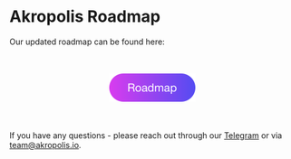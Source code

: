 # Akropolis Roadmap

Our updated roadmap сan be found here:

<br/>
<br/>
<div align="middle">
  <a href="https://www.notion.so/d6f645ed6e1f4044b4b8777cb96ed433?v=db48448e7fb146b28d7ed731a02ec516)" target="_blank" rel="noopener noreferrer">
    <img src="/images/development/roadmap.png" alt="drawing" width="152">
	</a>
</div>
<br/>
<br/>

If you have any questions - please reach out through our [Telegram](t.me/akropolis_official) or via [team@akropolis.io](mailto:team@akropolis.io).